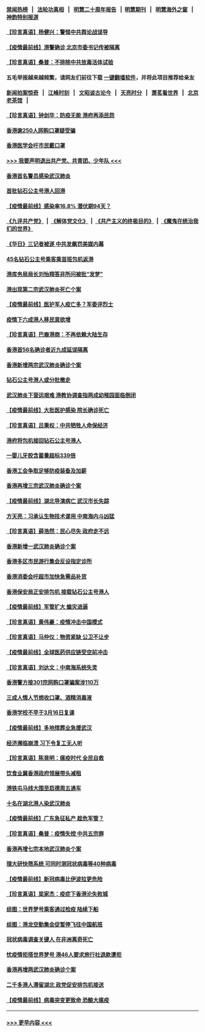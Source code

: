 #### [禁闻热榜](热点新闻.md?=0)  &nbsp;&nbsp;|&nbsp;&nbsp; [法轮功真相](https://github.com/gfw-breaker/truth/blob/master/README.md?=0) &nbsp;&nbsp;|&nbsp;&nbsp; [明慧二十周年报告](https://github.com/gfw-breaker/mh-reports/blob/master/README.md?=0) &nbsp;&nbsp;|&nbsp;&nbsp;[明慧期刊](https://github.com/gfw-breaker/mh-qikan) &nbsp;&nbsp;|&nbsp;&nbsp; [明慧海外之窗](https://github.com/gfw-breaker/mh-news/blob/master/README.md?=0) &nbsp;&nbsp;|&nbsp;&nbsp; [神韵特别报道](https://github.com/gfw-breaker/mh-news/blob/master/shenyun.md?=0)
#### [【珍言真语】杨健兴：警惕中共舆论战误导](../pages/nsc415/n11888131.md?t=02240231) 
#### [【疫情最前线】港警确诊 北京市委书记传被隔离](../pages/nsc415/n11886872.md?t=02240231) 
#### [【珍言真语】桑普：不排除中共放毒活体试验](../pages/nsc415/n11886832.md?t=02240231) 
#### 五毛举报越来越频繁，请网友们前往下载 [一键翻墙软件](https://github.com/gfw-breaker/ssr-accounts)，并将此项目推荐给亲友
#### [新闻拍案惊奇](https://github.com/gfw-breaker/banned-news/blob/master/pages/link4.md) &nbsp;&nbsp;|&nbsp;&nbsp; [江峰时刻](https://github.com/gfw-breaker/banned-news/blob/master/pages/link4.md) &nbsp;&nbsp;|&nbsp;&nbsp; [文昭谈古论今](https://github.com/gfw-breaker/banned-news/blob/master/pages/link4.md) &nbsp;&nbsp;|&nbsp;&nbsp; [天亮时分](https://github.com/gfw-breaker/banned-news/blob/master/pages/link4.md) &nbsp;&nbsp;|&nbsp;&nbsp; [萧茗看世界](https://github.com/gfw-breaker/banned-news/blob/master/pages/link4.md) &nbsp;&nbsp;|&nbsp;&nbsp; [北京老茶馆](https://github.com/gfw-breaker/banned-news/blob/master/pages/link4.md) &nbsp;&nbsp;|&nbsp;&nbsp; 
#### [【珍言真语】钟剑华：防疫无能 港府再添民怨](../pages/nsc415/n11884504.md?t=02240231) 
#### [香港逾250人网购口罩疑受骗](../pages/nsc415/n11884388.md?t=02240231) 
#### [香港医学会吁市民戴口罩](../pages/nsc415/n11884367.md?t=02240231) 
#### [>>> 我要声明退出共产党、共青团、少年队 <<<](https://github.com/begood0513/goodnews/blob/master/quit/letter.md) 
#### [香港首名警员感染武汉肺炎](../pages/nsc415/n11884357.md?t=02240231) 
#### [首批钻石公主号港人回港](../pages/nsc415/n11884333.md?t=02240231) 
#### [【疫情最前线】感染率16.8% 潜伏期94天？](../pages/nsc415/n11884256.md?t=02240231) 
#### [《九评共产党》](https://github.com/begood0513/9ping.md/blob/master/README.md) &nbsp;|&nbsp; [《解体党文化》](../../../../jtdwh.md/blob/master/README.md)  &nbsp;|&nbsp; [《共产主义的终极目的》](../../../../gczydzjmd.md/blob/master/README.md) &nbsp;|&nbsp; [《魔鬼在统治我们的世界》](../../../../mgztzwmdsj.md/blob/master/README.md) 
#### [《华日》三记者被逐 中共发飙罚美媒内幕](../pages/nsc415/n11884184.md?t=02240231) 
#### [45名钻石公主号乘客乘首班包机返港](../pages/nsc415/n11881770.md?t=02240231) 
#### [港库务局局长刘怡翔答非所问被批“发梦”](../pages/nsc415/n11881752.md?t=02240231) 
#### [港出现第二宗武汉肺炎死亡个案](../pages/nsc415/n11881736.md?t=02240231) 
#### [【疫情最前线】医护军人疫亡多？军委评烈士](../pages/nsc415/n11881655.md?t=02240231) 
#### [疫情下六成港人移民意欲增](../pages/nsc415/n11881699.md?t=02240231) 
#### [【珍言真语】巴裔港商：不再依赖大陆生存](../pages/nsc415/n11881126.md?t=02240231) 
#### [香港首56名确诊者近九成延误隔离](../pages/nsc415/n11879079.md?t=02240231) 
#### [香港新增两宗武汉肺炎确诊个案](../pages/nsc415/n11879064.md?t=02240231) 
#### [钻石公主号港人或分批撤走](../pages/nsc415/n11879029.md?t=02240231) 
#### [武汉肺炎下营运艰难 港教协调查指两成幼稚园面临倒闭](../pages/nsc415/n11878989.md?t=02240231) 
#### [【疫情最前线】大批医护感染 院长确诊死亡](../pages/nsc415/n11878595.md?t=02240231) 
#### [【珍言真语】吕秉权：中共牺牲人命保经济](../pages/nsc415/n11878390.md?t=02240231) 
#### [港府将包机接回钻石公主号港人](../pages/nsc415/n11876352.md?t=02240231) 
#### [一婴儿牙胶含菌量超标339倍](../pages/nsc415/n11876336.md?t=02240231) 
#### [香港工会争取足够防疫装备及加薪](../pages/nsc415/n11876313.md?t=02240231) 
#### [香港再增三宗武汉肺炎确诊个案](../pages/nsc415/n11876297.md?t=02240231) 
#### [【疫情最前线】湖北导演病亡 武汉市长失踪](../pages/nsc415/n11876272.md?t=02240231) 
#### [方天亮：习承认生物技术谬用 中南海内斗凶猛](../pages/nsc415/n11873679.md?t=02240231) 
#### [【珍言真语】薛浩然：民心尽失 政府走不远](../pages/nsc415/n11875838.md?t=02240231) 
#### [香港新增一武汉肺炎确诊个案](../pages/nsc415/n11874044.md?t=02240231) 
#### [香港多区市民游行集会反设指定诊所](../pages/nsc415/n11874017.md?t=02240231) 
#### [香港消委会吁超市加快急需品补货](../pages/nsc415/n11874003.md?t=02240231) 
#### [香港保安局正安排包机 接载钻石公主号港人](../pages/nsc415/n11873932.md?t=02240231) 
#### [【疫情最前线】军管扩大 蝗灾进逼](../pages/nsc415/n11873780.md?t=02240231) 
#### [【珍言真语】黄伟豪：疫情冲击中国模式](../pages/nsc415/n11873482.md?t=02240231) 
#### [【珍言真语】马仲仪：物资紧缺 公卫不让步](../pages/nsc415/n11872315.md?t=02240231) 
#### [【疫情最前线】全球医药供应链受空前冲击](../pages/nsc415/n11869614.md?t=02240231) 
#### [【珍言真语】刘达文：中南海系统失灵](../pages/nsc415/n11869465.md?t=02240231) 
#### [香港警方接301宗网购口罩骗案涉110万](../pages/nsc415/n11867572.md?t=02240231) 
#### [三成人情人节想收口罩、酒精消毒液](../pages/nsc415/n11867523.md?t=02240231) 
#### [香港学校不早于3月16日复课](../pages/nsc415/n11867498.md?t=02240231) 
#### [【疫情最前线】多地殡葬业急援武汉](../pages/nsc415/n11866914.md?t=02240231) 
#### [经济濒临崩溃 习下令复工无人听](../pages/nsc415/n11867269.md?t=02240231) 
#### [【珍言真语】陈竟明：瘟疫时代 全民自救](../pages/nsc415/n11866765.md?t=02240231) 
#### [饮食业冀香港政府领展带头减租](../pages/nsc415/n11864876.md?t=02240231) 
#### [港铁屯马线大围至启德周五通车](../pages/nsc415/n11864842.md?t=02240231) 
#### [十名在湖北港人染武汉肺炎](../pages/nsc415/n11864807.md?t=02240231) 
#### [【疫情最前线】广东急征私产 趁危军管？](../pages/nsc415/n11864205.md?t=02240231) 
#### [【珍言真语】桑普：疫情失控 中共五宗罪](../pages/nsc415/n11864157.md?t=02240231) 
#### [香港再增七宗本地武汉肺炎个案](../pages/nsc415/n11862405.md?t=02240231) 
#### [理大研快筛系统 可同时测冠状病毒等40种病毒](../pages/nsc415/n11862376.md?t=02240231) 
#### [【疫情最前线】新冠病毒比伊波拉更危险](../pages/nsc415/n11862199.md?t=02240231) 
#### [【珍言真语】梁家杰：疫症下香港沦失败城](../pages/nsc415/n11861588.md?t=02240231) 
#### [组图：世界梦号乘客通过检疫 陆续下船](../pages/nsc415/n11858302.md?t=02240231) 
#### [组图：港龙空勤集会促暂停飞往中国航班](../pages/nsc415/n11858190.md?t=02240231) 
#### [冠状病毒调查关键人 在非洲离奇死亡](../pages/nsc415/n11859798.md?t=02240231) 
#### [忧疫情拒搭世界梦号 港46人要求旅行社退款遭拒](../pages/nsc415/n11859849.md?t=02240231) 
#### [香港再增两武汉肺炎确诊个案](../pages/nsc415/n11859833.md?t=02240231) 
#### [二千多港人滞留湖北 政党促安排包机接送](../pages/nsc415/n11859831.md?t=02240231) 
#### [【疫情最前线】病毒突变更致命 恐酿大瘟疫](../pages/nsc415/n11859604.md?t=02240231) 

----
#### [ >>> 更早内容 <<< ](../indexes/nsc415-earlier.md)
